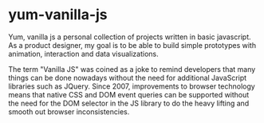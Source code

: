 # yum-vanilla-js
Yum, vanilla js a personal collection of projects written in basic javascript. As a product designer, my goal is to be able to build simple prototypes with animation, interaction and data visualizations. 

The term "Vanilla JS" was coined as a joke to remind developers that many things can be done nowadays without the need for additional JavaScript libraries such as JQuery. Since 2007, improvements to browser technology means that native CSS and DOM event queries can be supported without the need for the DOM selector in the JS library to do the heavy lifting and smooth out browser inconsistencies.  
